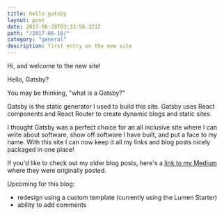 ```yaml
---
title: hello gatsby
layout: post
date: 2017-06-28T03:33:56.321Z
path: "/2017-06-16/"
category: "general"
description: first entry on the new site
---
```


Hi, and welcome to the new site!

Hello, Gatsby?

You may be thinking, "what is a Gatsby?"

Gatsby is the static generator I used to build this site. Gatsby uses React components and React Router to create dynamic blogs and static sites.

I thought Gatsby was a perfect choice for an all inclusive site where I can write about software, show off software I have built, and put a face to my name. With this site I can now keep it all my links and blog posts nicely packaged in one place!

If you'd like to check out my older blog posts, here's a <a href="https://medium.com/@r_munoz" target="_blank"> link to my Medium </a> where they were originally posted.

Upcoming for this blog:
  * redesign using a custom template (currently using the Lumen Starter) 
  * ability to add comments